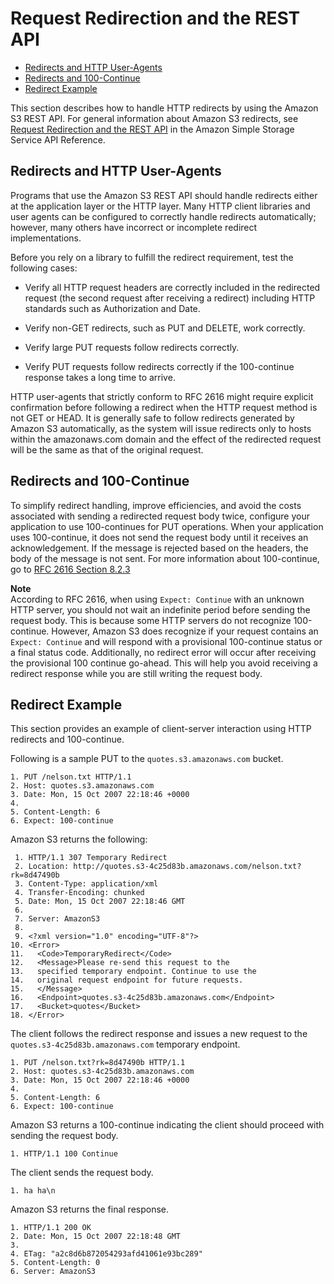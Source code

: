 # Request Redirection and the REST API<a name="RESTRedirect"></a>


+ [Redirects and HTTP User\-Agents](#RESTRedirectHTTPUserAgents)
+ [Redirects and 100\-Continue](#RESTRedirect100Continue)
+ [Redirect Example](#RESTRedirectExample)

This section describes how to handle HTTP redirects by using the Amazon S3 REST API\. For general information about Amazon S3 redirects, see [Request Redirection and the REST API](Redirects.md) in the Amazon Simple Storage Service API Reference\. 

## Redirects and HTTP User\-Agents<a name="RESTRedirectHTTPUserAgents"></a>

 Programs that use the Amazon S3 REST API should handle redirects either at the application layer or the HTTP layer\. Many HTTP client libraries and user agents can be configured to correctly handle redirects automatically; however, many others have incorrect or incomplete redirect implementations\. 

 Before you rely on a library to fulfill the redirect requirement, test the following cases: 

+ Verify all HTTP request headers are correctly included in the redirected request \(the second request after receiving a redirect\) including HTTP standards such as Authorization and Date\.

+ Verify non\-GET redirects, such as PUT and DELETE, work correctly\.

+ Verify large PUT requests follow redirects correctly\.

+ Verify PUT requests follow redirects correctly if the 100\-continue response takes a long time to arrive\.

 HTTP user\-agents that strictly conform to RFC 2616 might require explicit confirmation before following a redirect when the HTTP request method is not GET or HEAD\. It is generally safe to follow redirects generated by Amazon S3 automatically, as the system will issue redirects only to hosts within the amazonaws\.com domain and the effect of the redirected request will be the same as that of the original request\. 

## Redirects and 100\-Continue<a name="RESTRedirect100Continue"></a>

 To simplify redirect handling, improve efficiencies, and avoid the costs associated with sending a redirected request body twice, configure your application to use 100\-continues for PUT operations\. When your application uses 100\-continue, it does not send the request body until it receives an acknowledgement\. If the message is rejected based on the headers, the body of the message is not sent\. For more information about 100\-continue, go to [RFC 2616 Section 8\.2\.3](http://www.w3.org/Protocols/rfc2616/rfc2616-sec8.html#sec8.2.3) 

**Note**  
 According to RFC 2616, when using `Expect: Continue` with an unknown HTTP server, you should not wait an indefinite period before sending the request body\. This is because some HTTP servers do not recognize 100\-continue\. However, Amazon S3 does recognize if your request contains an `Expect: Continue` and will respond with a provisional 100\-continue status or a final status code\. Additionally, no redirect error will occur after receiving the provisional 100 continue go\-ahead\. This will help you avoid receiving a redirect response while you are still writing the request body\. 

## Redirect Example<a name="RESTRedirectExample"></a>

 This section provides an example of client\-server interaction using HTTP redirects and 100\-continue\. 

Following is a sample PUT to the `quotes.s3.amazonaws.com` bucket\.

```
1. PUT /nelson.txt HTTP/1.1
2. Host: quotes.s3.amazonaws.com
3. Date: Mon, 15 Oct 2007 22:18:46 +0000
4. 
5. Content-Length: 6
6. Expect: 100-continue
```

Amazon S3 returns the following:

```
 1. HTTP/1.1 307 Temporary Redirect
 2. Location: http://quotes.s3-4c25d83b.amazonaws.com/nelson.txt?rk=8d47490b
 3. Content-Type: application/xml
 4. Transfer-Encoding: chunked
 5. Date: Mon, 15 Oct 2007 22:18:46 GMT
 6. 
 7. Server: AmazonS3
 8. 
 9. <?xml version="1.0" encoding="UTF-8"?>
10. <Error>
11.   <Code>TemporaryRedirect</Code>
12.   <Message>Please re-send this request to the
13.   specified temporary endpoint. Continue to use the
14.   original request endpoint for future requests.
15.   </Message>
16.   <Endpoint>quotes.s3-4c25d83b.amazonaws.com</Endpoint>
17.   <Bucket>quotes</Bucket>
18. </Error>
```

The client follows the redirect response and issues a new request to the `quotes.s3-4c25d83b.amazonaws.com` temporary endpoint\.

```
1. PUT /nelson.txt?rk=8d47490b HTTP/1.1
2. Host: quotes.s3-4c25d83b.amazonaws.com
3. Date: Mon, 15 Oct 2007 22:18:46 +0000
4. 
5. Content-Length: 6
6. Expect: 100-continue
```

Amazon S3 returns a 100\-continue indicating the client should proceed with sending the request body\.

```
1. HTTP/1.1 100 Continue
```

The client sends the request body\.

```
1. ha ha\n
```

Amazon S3 returns the final response\.

```
1. HTTP/1.1 200 OK
2. Date: Mon, 15 Oct 2007 22:18:48 GMT
3. 
4. ETag: "a2c8d6b872054293afd41061e93bc289"
5. Content-Length: 0
6. Server: AmazonS3
```